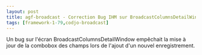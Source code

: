 ```yaml
---
layout: post
title: agf-broadcast - Correction Bug IHM sur BroadcastColumnsDetailWindow pour les applications Client-Serveur
tags: [framework-1-79,codjo-broadcast]
---
```

Un bug sur l'écran BroadcastColumnsDetailWindow empêchait la mise à jour de la combobox des champs lors de l'ajout d'un nouvel enregistrement.